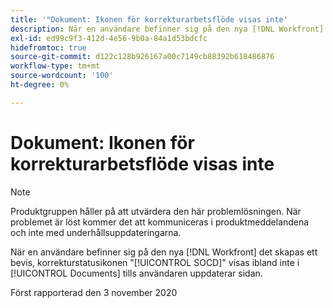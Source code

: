 ```yaml
---
title: '"Dokument: Ikonen för korrekturarbetsflöde visas inte'
description: När en användare befinner sig på den nya [!DNL Workfront] Ibland visas inte korrekturstatusikonen "SOCD" i listan Dokument förrän användaren uppdaterar sidan.
exl-id: ed99c9f3-412d-4e56-9b0a-84a1d53bdcfc
hidefromtoc: true
source-git-commit: d122c128b926167a00c7149cb88392b618486876
workflow-type: tm+mt
source-wordcount: '100'
ht-degree: 0%

---
```


# Dokument: Ikonen för korrekturarbetsflöde visas inte

>[!NOTE]
>
>Produktgruppen håller på att utvärdera den här problemlösningen. När problemet är löst kommer det att kommuniceras i produktmeddelandena och inte med underhållsuppdateringarna.

När en användare befinner sig på den nya [!DNL Workfront] det skapas ett bevis, korrekturstatusikonen &quot;[!UICONTROL SOCD]&quot; visas ibland inte i [!UICONTROL Documents] tills användaren uppdaterar sidan.

Först rapporterad den 3 november 2020
